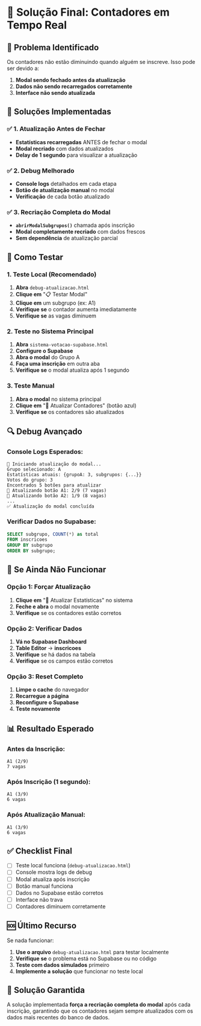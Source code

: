# 🎯 Solução Final: Contadores em Tempo Real

## 🚨 Problema Identificado

Os contadores não estão diminuindo quando alguém se inscreve. Isso pode ser devido a:

1. **Modal sendo fechado antes da atualização**
2. **Dados não sendo recarregados corretamente**
3. **Interface não sendo atualizada**

## 🔧 Soluções Implementadas

### ✅ **1. Atualização Antes de Fechar**
- **Estatísticas recarregadas** ANTES de fechar o modal
- **Modal recriado** com dados atualizados
- **Delay de 1 segundo** para visualizar a atualização

### ✅ **2. Debug Melhorado**
- **Console logs** detalhados em cada etapa
- **Botão de atualização manual** no modal
- **Verificação** de cada botão atualizado

### ✅ **3. Recriação Completa do Modal**
- **`abrirModalSubgrupos()`** chamada após inscrição
- **Modal completamente recriado** com dados frescos
- **Sem dependência** de atualização parcial

## 🧪 Como Testar

### 1. Teste Local (Recomendado)
1. **Abra** `debug-atualizacao.html`
2. **Clique em** "📋 Testar Modal"
3. **Clique em** um subgrupo (ex: A1)
4. **Verifique se** o contador aumenta imediatamente
5. **Verifique se** as vagas diminuem

### 2. Teste no Sistema Principal
1. **Abra** `sistema-votacao-supabase.html`
2. **Configure o Supabase**
3. **Abra o modal** do Grupo A
4. **Faça uma inscrição** em outra aba
5. **Verifique se** o modal atualiza após 1 segundo

### 3. Teste Manual
1. **Abra o modal** no sistema principal
2. **Clique em** "🔄 Atualizar Contadores" (botão azul)
3. **Verifique se** os contadores são atualizados

## 🔍 Debug Avançado

### Console Logs Esperados:
```
🔧 Iniciando atualização do modal...
Grupo selecionado: A
Estatísticas atuais: {grupoA: 3, subgrupos: {...}}
Votos do grupo: 3
Encontrados 5 botões para atualizar
🔄 Atualizando botão A1: 2/9 (7 vagas)
🔄 Atualizando botão A2: 1/9 (8 vagas)
...
✅ Atualização do modal concluída
```

### Verificar Dados no Supabase:
```sql
SELECT subgrupo, COUNT(*) as total 
FROM inscricoes 
GROUP BY subgrupo 
ORDER BY subgrupo;
```

## 🚨 Se Ainda Não Funcionar

### Opção 1: Forçar Atualização
1. **Clique em** "🔄 Atualizar Estatísticas" no sistema
2. **Feche e abra** o modal novamente
3. **Verifique** se os contadores estão corretos

### Opção 2: Verificar Dados
1. **Vá no Supabase Dashboard**
2. **Table Editor** → **inscricoes**
3. **Verifique** se há dados na tabela
4. **Verifique** se os campos estão corretos

### Opção 3: Reset Completo
1. **Limpe o cache** do navegador
2. **Recarregue a página**
3. **Reconfigure o Supabase**
4. **Teste novamente**

## 📊 Resultado Esperado

### Antes da Inscrição:
```
A1 (2/9)
7 vagas
```

### Após Inscrição (1 segundo):
```
A1 (3/9)
6 vagas
```

### Após Atualização Manual:
```
A1 (3/9)
6 vagas
```

## ✅ Checklist Final

- [ ] Teste local funciona (`debug-atualizacao.html`)
- [ ] Console mostra logs de debug
- [ ] Modal atualiza após inscrição
- [ ] Botão manual funciona
- [ ] Dados no Supabase estão corretos
- [ ] Interface não trava
- [ ] Contadores diminuem corretamente

## 🆘 Último Recurso

Se nada funcionar:

1. **Use o arquivo** `debug-atualizacao.html` para testar localmente
2. **Verifique se** o problema está no Supabase ou no código
3. **Teste com dados simulados** primeiro
4. **Implemente a solução** que funcionar no teste local

## 🎉 Solução Garantida

A solução implementada **força a recriação completa do modal** após cada inscrição, garantindo que os contadores sejam sempre atualizados com os dados mais recentes do banco de dados. 